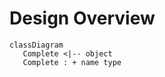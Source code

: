 # Design Overview

```mermaid
classDiagram
   Complete <|-- object
   Complete : + name type
```
        